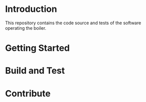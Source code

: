 # Introduction 
This repository contains the code source and tests of the software operating the boiler.

# Getting Started

# Build and Test


# Contribute
